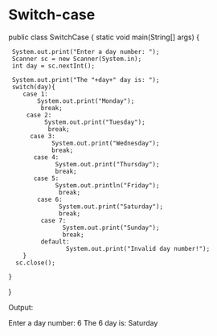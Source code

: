 # Switch-case
public class SwitchCase {
 static void main(String[] args) {
     
     System.out.print("Enter a day number: ");
     Scanner sc = new Scanner(System.in);
     int day = sc.nextInt();
        
     System.out.print("The "+day+" day is: ");
     switch(day){
        case 1:
            System.out.print("Monday");
             break;
         case 2:
              System.out.print("Tuesday");
               break;
          case 3:
                System.out.print("Wednesday");
                break;
           case 4:
                 System.out.print("Thursday");
                 break;
           case 5:
                 System.out.println("Friday");
                  break;
            case 6:
                  System.out.print("Saturday");
                  break;
             case 7:
                   System.out.print("Sunday");
                   break;
             default:
                    System.out.print("Invalid day number!");
        }
      sc.close();
              
    }
    
}

Output:

Enter a day number: 6
The 6 day is: Saturday

